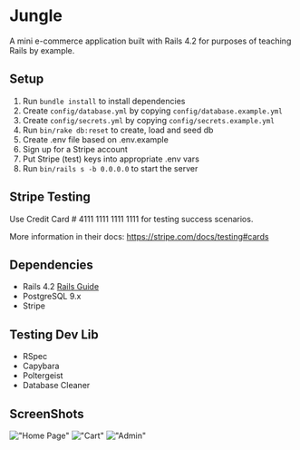 # Jungle

A mini e-commerce application built with Rails 4.2 for purposes of teaching Rails by example.


## Setup

1. Run `bundle install` to install dependencies
2. Create `config/database.yml` by copying `config/database.example.yml`
3. Create `config/secrets.yml` by copying `config/secrets.example.yml`
4. Run `bin/rake db:reset` to create, load and seed db
5. Create .env file based on .env.example
6. Sign up for a Stripe account
7. Put Stripe (test) keys into appropriate .env vars
8. Run `bin/rails s -b 0.0.0.0` to start the server

## Stripe Testing

Use Credit Card # 4111 1111 1111 1111 for testing success scenarios.

More information in their docs: <https://stripe.com/docs/testing#cards>

## Dependencies

* Rails 4.2 [Rails Guide](http://guides.rubyonrails.org/v4.2/)
* PostgreSQL 9.x
* Stripe

## Testing Dev Lib

* RSpec
* Capybara
* Poltergeist
* Database Cleaner

## ScreenShots

!["Home Page"](https://github.com/headhuntar/junlge-rails/tree/master/docs/homepage.png)
!["Cart"](https://github.com/headhuntar/junlge-rails/tree/master/docs/cart.png)
!["Admin"](https://github.com/headhuntar/junlge-rails/tree/master/docs/admin.png)
